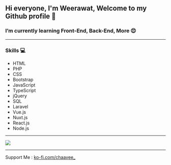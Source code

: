 ## Hi everyone, I'm Weerawat, Welcome to my Github profile 👋
### I’m currently learning Front-End, Back-End, More 😍

<hr>

### Skills 💻
  * HTML
  * PHP
  * CSS
  * Bootstrap
  * JavaScript
  * TypeScript
  * jQuery
  * SQL
  * Laravel
  * Vue.js
  * Nuxt.js
  * React.js
  * Node.js

<hr>

<img src="https://images.hdqwalls.com/wallpapers/i-love-coding-xl.jpg" />

<hr>

Support Me : <a href="https://ko-fi.com/chaavee_" target="_blank">ko-fi.com/chaavee_</a>
